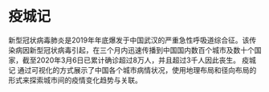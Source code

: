 # 疫城记
新型冠状病毒肺炎是2019年年底爆发于中国武汉的严重急性呼吸道综合征。该传染病因新型冠状病毒引起，在三个月内迅速传播到中国国内数百个城市及数十个国家，截至2020年3月6日已累计确诊超过8万人，并且超过3千人因此丧生。 疫城记 通过可视化的方式展示了中国各个城市病情状况，使用地理布局和径向布局的形式来探索城市间的疫情变化趋势与关联。
